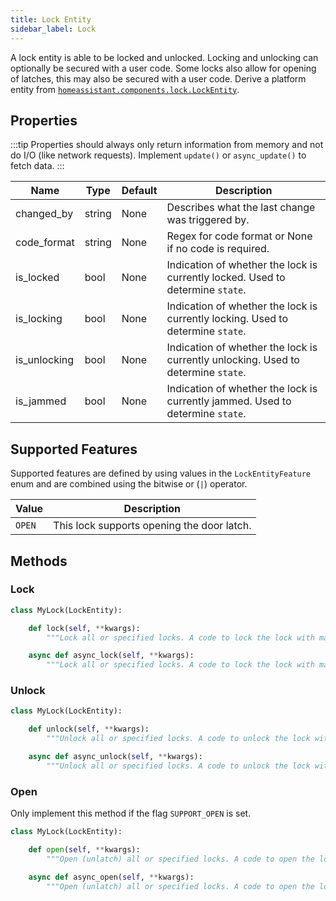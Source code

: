 ```yaml
---
title: Lock Entity
sidebar_label: Lock
---
```


A lock entity is able to be locked and unlocked. Locking and unlocking can optionally be secured with a user code. Some locks also allow for opening of latches, this may also be secured with a user code. Derive a platform entity from [`homeassistant.components.lock.LockEntity`](https://github.com/home-assistant/core/blob/dev/homeassistant/components/lock/__init__.py).

## Properties

:::tip
Properties should always only return information from memory and not do I/O (like network requests). Implement `update()` or `async_update()` to fetch data.
:::

| Name | Type | Default | Description
| ---- | ---- | ------- | -----------
| changed_by | string | None | Describes what the last change was triggered by.
| code_format | string | None | Regex for code format or None if no code is required.
| is_locked | bool | None | Indication of whether the lock is currently locked. Used to determine `state`.
| is_locking | bool | None | Indication of whether the lock is currently locking. Used to determine `state`.
| is_unlocking | bool | None | Indication of whether the lock is currently unlocking. Used to determine `state`.
| is_jammed | bool | None | Indication of whether the lock is currently jammed. Used to determine `state`.

## Supported Features

Supported features are defined by using values in the `LockEntityFeature` enum
and are combined using the bitwise or (`|`) operator.

| Value  | Description                                |
| ------ | ------------------------------------------ |
| `OPEN` | This lock supports opening the door latch. |

## Methods

### Lock

```python
class MyLock(LockEntity):

    def lock(self, **kwargs):
        """Lock all or specified locks. A code to lock the lock with may optionally be specified."""

    async def async_lock(self, **kwargs):
        """Lock all or specified locks. A code to lock the lock with may optionally be specified."""
```

### Unlock

```python
class MyLock(LockEntity):

    def unlock(self, **kwargs):
        """Unlock all or specified locks. A code to unlock the lock with may optionally be specified."""

    async def async_unlock(self, **kwargs):
        """Unlock all or specified locks. A code to unlock the lock with may optionally be specified."""
```

### Open

Only implement this method if the flag `SUPPORT_OPEN` is set.

```python
class MyLock(LockEntity):

    def open(self, **kwargs):
        """Open (unlatch) all or specified locks. A code to open the lock with may optionally be specified."""

    async def async_open(self, **kwargs):
        """Open (unlatch) all or specified locks. A code to open the lock with may optionally be specified."""
```
